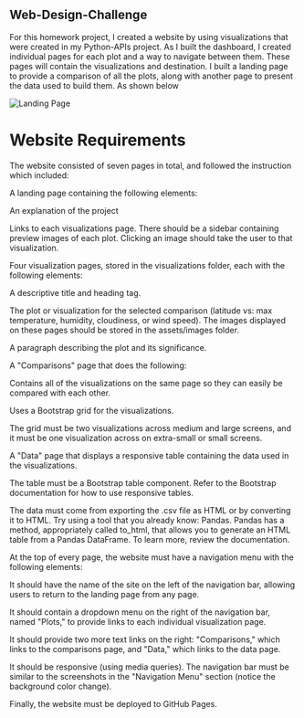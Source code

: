 ## Web-Design-Challenge
For this homework project, I created a website by using visualizations that were created in my Python-APIs project.
As I built the dashboard, I created individual pages for each plot and a way to navigate between them. These pages will contain the visualizations and destination. I built a landing page to provide a comparison of all the plots, along with another page to present the data used to build them. As shown below

![Landing Page](../../../../../../../../C:/Users/user/Desktop/DSBCGA/landingPage.jpg)

# Website Requirements

The website consisted of seven pages in total, and followed the instruction which included:


A landing page containing the following elements:


An explanation of the project


Links to each visualizations page. There should be a sidebar containing preview images of each plot. Clicking an image should take the user to that visualization.




Four visualization pages, stored in the visualizations folder, each with the following elements:


A descriptive title and heading tag.


The plot or visualization for the selected comparison (latitude vs: max temperature, humidity, cloudiness, or wind speed). The images displayed on these pages should be stored in the assets/images folder.


A paragraph describing the plot and its significance.




A "Comparisons" page that does the following:


Contains all of the visualizations on the same page so they can easily be compared with each other.


Uses a Bootstrap grid for the visualizations.

The grid must be two visualizations across medium and large screens, and it must be one visualization across on extra-small or small screens.





A "Data" page that displays a responsive table containing the data used in the visualizations.


The table must be a Bootstrap table component. Refer to the Bootstrap documentation for how to use responsive tables.


The data must come from exporting the .csv file as HTML or by converting it to HTML. Try using a tool that you already know: Pandas. Pandas has a method, appropriately called to_html, that allows you to generate an HTML table from a Pandas DataFrame. To learn more, review the documentation.




At the top of every page, the website must have a navigation menu with the following elements:


It should have the name of the site on the left of the navigation bar, allowing users to return to the landing page from any page.


It should contain a dropdown menu on the right of the navigation bar, named "Plots," to provide links to each individual visualization page.


It should provide two more text links on the right: "Comparisons," which links to the comparisons page, and "Data," which links to the data page.


It should be responsive (using media queries). The navigation bar must be similar to the screenshots in the "Navigation Menu" section (notice the background color change).


Finally, the website must be deployed to GitHub Pages.



[def]: ../../../../../../../../C:/Users/user/Desktop/DSBCGA/landingPage.jpg